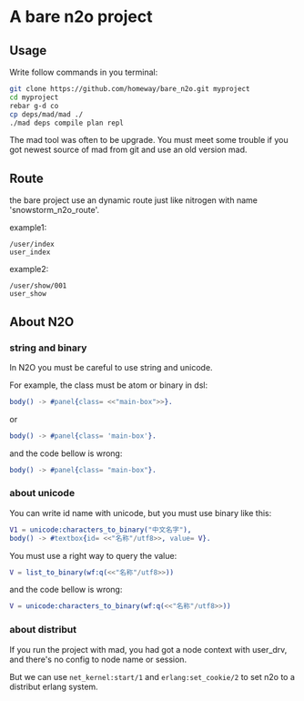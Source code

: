A bare n2o project
==================

## Usage
Write follow commands in you terminal:
```` bash
git clone https://github.com/homeway/bare_n2o.git myproject
cd myproject
rebar g-d co
cp deps/mad/mad ./
./mad deps compile plan repl
````
The mad tool was often to be upgrade. You must meet some trouble if you got newest source of mad from git and use an old version mad.

## Route
the bare project use an dynamic route just like nitrogen with name 'snowstorm_n2o_route'.

example1:
````
/user/index
user_index
````

example2:
````
/user/show/001
user_show
````
## About N2O
### string and binary
In N2O you must be careful to use string and unicode.

For example, the class must be atom or binary in dsl:
``` erlang
body() -> #panel{class= <<"main-box">>}.
```
or
``` erlang
body() -> #panel{class= 'main-box'}.
```
and the code bellow is wrong:
``` erlang
body() -> #panel{class= "main-box"}.
```
### about unicode
You can write id name with unicode, but you must use binary like this:
``` erlang
V1 = unicode:characters_to_binary("中文名字"),
body() -> #textbox{id= <<"名称"/utf8>>, value= V}.
```
You must use a right way to query the value:
``` erlang
V = list_to_binary(wf:q(<<"名称"/utf8>>))
```
and the code bellow is wrong:
``` erlang
V = unicode:characters_to_binary(wf:q(<<"名称"/utf8>>))
```
### about distribut
If you run the project with mad, you had got a node context with user_drv, and there's no config to node name or session.

But we can use `net_kernel:start/1` and `erlang:set_cookie/2` to set n2o to a distribut erlang system. 